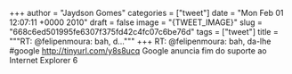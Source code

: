 
+++
author = "Jaydson Gomes"
categories = ["tweet"]
date = "Mon Feb 01 12:07:11 +0000 2010"
draft = false
image = "{TWEET_IMAGE}"
slug = "668c6ed501995fe6307f375fd42c4fc07c6be76d"
tags = ["tweet"]
title = """RT: @felipenmoura: bah, d..."""
+++
RT: @felipenmoura: bah, da-lhe #google http://tinyurl.com/y8s8ucq Google anuncia fim do suporte ao Internet Explorer 6
